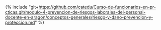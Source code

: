 {% include "git+https://github.com/catedu/Curso-de-funcionarios-en-pr-cticas.git/modulo-4-prevencion-de-riesgos-laborales-del-personal-docente-en-aragon/conceptos-generales/riesgo-y-dano-prevencion-y-proteccion.md" %}